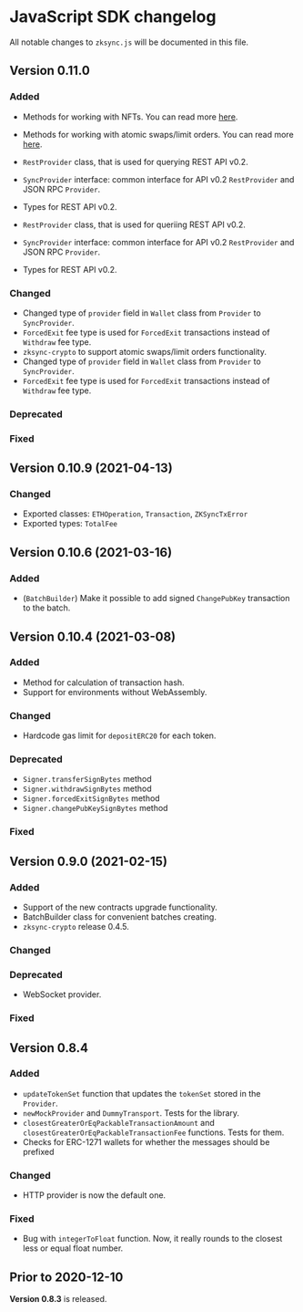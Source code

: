 # JavaScript SDK changelog

All notable changes to `zksync.js` will be documented in this file.

## Version 0.11.0

### Added

- Methods for working with NFTs. You can read more [here](https://zksync.io/dev/nfts.html).
- Methods for working with atomic swaps/limit orders. You can read more [here](https://zksync.io/dev/swaps.html).
- `RestProvider` class, that is used for querying REST API v0.2.
- `SyncProvider` interface: common interface for API v0.2 `RestProvider` and JSON RPC `Provider`.
- Types for REST API v0.2.

- `RestProvider` class, that is used for queriing REST API v0.2.
- `SyncProvider` interface: common interface for API v0.2 `RestProvider` and JSON RPC `Provider`.
- Types for REST API v0.2.

### Changed

- Changed type of `provider` field in `Wallet` class from `Provider` to `SyncProvider`.
- `ForcedExit` fee type is used for `ForcedExit` transactions instead of `Withdraw` fee type.
- `zksync-crypto` to support atomic swaps/limit orders functionality.
- Changed type of `provider` field in `Wallet` class from `Provider` to `SyncProvider`.
- `ForcedExit` fee type is used for `ForcedExit` transactions instead of `Withdraw` fee type.

### Deprecated

### Fixed

## Version 0.10.9 (2021-04-13)

### Changed

- Exported classes: `ETHOperation`, `Transaction`, `ZKSyncTxError`
- Exported types: `TotalFee`

## Version 0.10.6 (2021-03-16)

### Added

- (`BatchBuilder`) Make it possible to add signed `ChangePubKey` transaction to the batch.

## Version 0.10.4 (2021-03-08)

### Added

- Method for calculation of transaction hash.
- Support for environments without WebAssembly.

### Changed

- Hardcode gas limit for `depositERC20` for each token.

### Deprecated

- `Signer.transferSignBytes` method
- `Signer.withdrawSignBytes` method
- `Signer.forcedExitSignBytes` method
- `Signer.changePubKeySignBytes` method

### Fixed

## Version 0.9.0 (2021-02-15)

### Added

- Support of the new contracts upgrade functionality.
- BatchBuilder class for convenient batches creating.
- `zksync-crypto` release 0.4.5.

### Changed

### Deprecated

- WebSocket provider.

### Fixed

## Version 0.8.4

### Added

- `updateTokenSet` function that updates the `tokenSet` stored in the `Provider`.
- `newMockProvider` and `DummyTransport`. Tests for the library.
- `closestGreaterOrEqPackableTransactionAmount` and `closestGreaterOrEqPackableTransactionFee` functions. Tests for
  them.
- Checks for ERC-1271 wallets for whether the messages should be prefixed

### Changed

- HTTP provider is now the default one.

### Fixed

- Bug with `integerToFloat` function. Now, it really rounds to the closest less or equal float number.

## Prior to 2020-12-10

**Version 0.8.3** is released.
